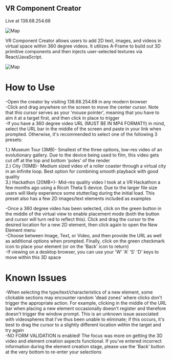 ## VR Component Creator

Live at 138.68.254.68

![Map](http://i.imgur.com/u6gxyXp.png)

VR Component Creator allows users to add 2D text, images, and videos in virtual space within 360 degree videos. It utilizes A-Frame to build out 3D primitive components and then injects user-selected textures via React/JavaScript.

![Map](http://i.imgur.com/QK2PK6F.png)

# How to Use

-Open the creator by visiting 138.68.254.68 in any modern browser  
-Click and drag anywhere on the screen to move the center cursor. Note that this cursor serves as your 'mouse pointer', meaning that you have to aim it at a target first, and then click in place to trigger  
-If you have a 360 degree video URL (MUST BE IN MP4 FORMAT!!) in mind, select the URL bar in the middle of the screen and paste in your link when prompted. Otherwise, it's recommended to select one of the following 3 presets:  
  
1.) Museum Tour (3MB)- Smallest of the three options, low-res video of an evolutionary gallery. Due to the device being used to film, this video gets cut off at the top and bottom 'poles' of the render  
2.) City (10MB)- Medium sized video of a roller coaster through a virtual city in an infinite loop. Best option for combining smooth playback with good quality  
3.) Hackathon (20MB+)- Mid-res quality video I took at a VR Hackathon a few months ago using a Ricoh Theta S device. Due to the larger file size users will likely experience some stutter/lag during the initial load. This preset also has a few 2D images/text elements included as examples  
  
-Once a 360 degree video has been selected, click on the green button in the middle of the virtual view to enable placement mode (both the button and cursor will turn red to reflect this). Click and drag the cursor to the desired location for a new 2D element, then click again to open the New Element menu  
-Choose between Image, Text, or Video, and then provide the URL as well as additional options when prompted. Finally, click on the green checkmark icon to place your element (or on the 'Back' icon to return)  
-If viewing on a desktop browser, you can use your 'W' 'A' 'S' 'D' keys to move within this 3D space  

# Known Issues

-When selecting the type/text/characteristics of a new element, some clickable sections may encounter random 'dead zones' where clicks don't trigger the appropriate action. For example, clicking in the middle of the URL bar when placing a new element occasionally doesn't register and therefore doesn't trigger the window prompt. This is an unknown issue associated with videospheres that I've thus been unable to eliminate; if this occurs, it's best to drag the cursor to a slightly different location within the target and try again  
-NO FORM VALIDATION is enabled! The focus was more on getting the 3D video and element creation aspects functional. If you've entered incorrect information during the element creation stage, please use the 'Back' button at the very bottom to re-enter your selections
